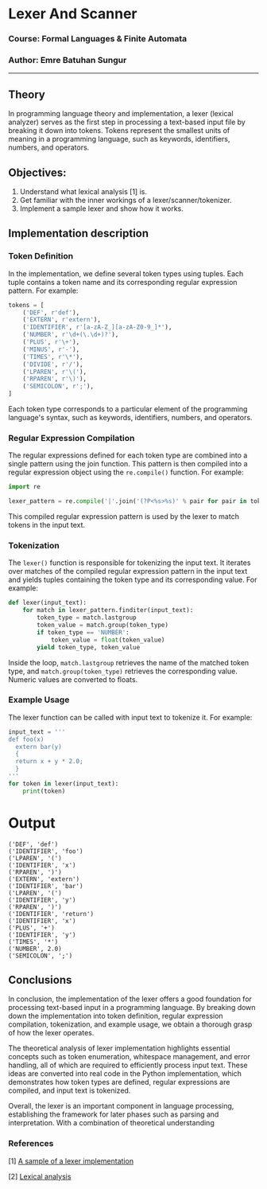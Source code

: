 # **Lexer And Scanner**

### **Course: Formal Languages & Finite Automata**
### **Author: Emre Batuhan Sungur**

----

## **Theory**
In programming language theory and implementation, a lexer (lexical analyzer) serves as the first step in processing a text-based input file by breaking it down into tokens. Tokens represent the smallest units of meaning in a programming language, such as keywords, identifiers, numbers, and operators.

##  Objectives:

1. Understand what lexical analysis [1] is.
2. Get familiar with the inner workings of a lexer/scanner/tokenizer.
3. Implement a sample lexer and show how it works.

## **Implementation description**

### **Token Definition**
In the implementation, we define several token types using tuples. Each tuple contains a token name and its corresponding regular expression pattern. For example:

```python
tokens = [
    ('DEF', r'def'),
    ('EXTERN', r'extern'),
    ('IDENTIFIER', r'[a-zA-Z_][a-zA-Z0-9_]*'),
    ('NUMBER', r'\d+(\.\d+)?'),
    ('PLUS', r'\+'),
    ('MINUS', r'-'),
    ('TIMES', r'\*'),
    ('DIVIDE', r'/'),
    ('LPAREN', r'\('),
    ('RPAREN', r'\)'),
    ('SEMICOLON', r';'),
]
```
Each token type corresponds to a particular element of the programming language's syntax, such as keywords, identifiers, numbers, and operators.

### **Regular Expression Compilation**
The regular expressions defined for each token type are combined into a single pattern using the join function. This pattern is then compiled into a regular expression object using the `re.compile()` function. For example:

``` python
import re

lexer_pattern = re.compile('|'.join('(?P<%s>%s)' % pair for pair in tokens))
```

This compiled regular expression pattern is used by the lexer to match tokens in the input text.

### **Tokenization**
The `lexer()` function is responsible for tokenizing the input text. It iterates over matches of the compiled regular expression pattern in the input text and yields tuples containing the token type and its corresponding value. For example:

``` python
def lexer(input_text):
    for match in lexer_pattern.finditer(input_text):
        token_type = match.lastgroup
        token_value = match.group(token_type)
        if token_type == 'NUMBER':
            token_value = float(token_value)
        yield token_type, token_value
```

Inside the loop, `match.lastgroup` retrieves the name of the matched token type, and `match.group(token_type)` retrieves the corresponding value. Numeric values are converted to floats.

### **Example Usage**
The lexer function can be called with input text to tokenize it. For example:

``` python
input_text = '''
def foo(x)
  extern bar(y)
  {
  return x + y * 2.0;
  }
'''
for token in lexer(input_text):
    print(token)

```
# **Output**
``` terminal
('DEF', 'def')
('IDENTIFIER', 'foo')
('LPAREN', '(')
('IDENTIFIER', 'x')
('RPAREN', ')')
('EXTERN', 'extern')
('IDENTIFIER', 'bar')
('LPAREN', '(')
('IDENTIFIER', 'y')
('RPAREN', ')')
('IDENTIFIER', 'return')
('IDENTIFIER', 'x')
('PLUS', '+')
('IDENTIFIER', 'y')
('TIMES', '*')
('NUMBER', 2.0)
('SEMICOLON', ';')
```

## **Conclusions**
In conclusion, the implementation of the lexer offers a good foundation for processing text-based input in a programming language. By breaking down down the implementation into token definition, regular expression compilation, tokenization, and example usage, we obtain a thorough grasp of how the lexer operates.

The theoretical analysis of lexer implementation highlights essential concepts such as token enumeration, whitespace management, and error handling, all of which are required to efficiently process input text. These ideas are converted into real code in the Python implementation, which demonstrates how token types are defined, regular expressions are compiled, and input text is tokenized.

Overall, the lexer is an important component in language processing, establishing the framework for later phases such as parsing and interpretation. With a combination of theoretical understanding

### **References**

[1] [A sample of a lexer implementation](https://llvm.org/docs/tutorial/MyFirstLanguageFrontend/LangImpl01.html)

[2] [Lexical analysis](https://en.wikipedia.org/wiki/Lexical_analysis)